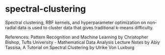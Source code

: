 # spectral-clustering
Spectral clustering, RBF kernels, and hyperparameter optimization on non-radial data is used to cluster data that gives traditional k-means difficulty.

References: Pattern Recognition and Machine Learning by Christopher Bishop, Tufts University - Mathematical Data Analysis Lecture Notes by Abiy Tassisa, A Tutorial on Spectral Clustering by Ulrike Von Luxburg
